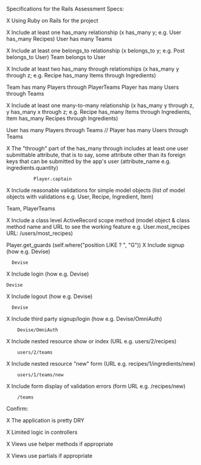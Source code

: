 Specifications for the Rails Assessment
Specs:

 X Using Ruby on Rails for the project

 X Include at least one has_many relationship (x has_many y;   e.g. User has_many Recipes)
  User has many Teams

 X Include at least one belongs_to relationship (x belongs_to y; e.g. Post belongs_to User)
  Team belongs to User

 X Include at least two has_many through relationships (x has_many y through z; e.g. Recipe has_many Items through Ingredients)

  Team has many Players through PlayerTeams
  Player has many Users through Teams

 X Include at least one many-to-many relationship (x has_many y through z, y has_many x through z; e.g. Recipe has_many Items through Ingredients, Item has_many Recipes through Ingredients)

  User has many Players through Teams // Player has many Users through Teams

 X The "through" part of the has_many through includes at least one user submittable attribute, that is to say, some attribute other than its foreign keys that can be submitted by the app's user (attribute_name e.g. ingredients.quantity)

              Player.captain

 X Include reasonable validations for simple model objects (list of model objects with validations e.g. User, Recipe, Ingredient, Item)

  Team, PlayerTeams

 X Include a class level ActiveRecord scope method (model object & class method name and URL to see the working feature e.g. User.most_recipes URL: /users/most_recipes)

  Player.get_guards (self.where("position LIKE ? ", "G"))
 X Include signup (how e.g. Devise)

      Devise

 X Include login (how e.g. Devise)

    Devise

 X Include logout (how e.g. Devise)

      Devise

 X Include third party signup/login (how e.g. Devise/OmniAuth)

        Devise/OmniAuth

 X Include nested resource show or index (URL e.g. users/2/recipes)

        users/2/teams

 X Include nested resource "new" form (URL e.g. recipes/1/ingredients/new)

        users/1/teams/new

 X Include form display of validation errors (form URL e.g. /recipes/new)

        /teams

Confirm: 

 X The application is pretty DRY


 X Limited logic in controllers

 X Views use helper methods if appropriate

 X Views use partials if appropriate
